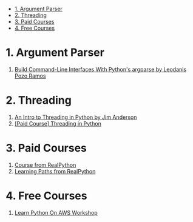 
<!-- TOC -->

- [1. Argument Parser](#1-argument-parser)
- [2. Threading](#2-threading)
- [3. Paid Courses](#3-paid-courses)
- [4. Free Courses](#4-free-courses)

<!-- /TOC -->

# 1. Argument Parser
1. [Build Command-Line Interfaces With Python's argparse by Leodanis Pozo Ramos ](https://realpython.com/command-line-interfaces-python-argparse/)

# 2. Threading

1. [An Intro to Threading in Python by Jim Anderson ](https://realpython.com/intro-to-python-threading/)
2. [[Paid Course] Threading in Python](https://realpython.com/courses/threading-python/)

# 3. Paid Courses

1. [Course from RealPython](https://realpython.com/start-here/)
2. [Learning Paths from RealPython](https://realpython.com/learning-paths/)

# 4. Free Courses

1. [Learn Python On AWS Workshop](https://catalog.us-east-1.prod.workshops.aws/workshops/3d705026-9edc-40e8-b353-bdabb116c89c/en-US)
